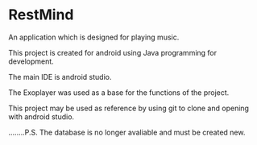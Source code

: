 # RestMind

 An application which is designed for playing music.

 This project is created for android using Java programming for development.

 The main IDE is android studio.
 
 The Exoplayer was used as a base for the functions of the project.
 
 This project may be used as reference by using git to clone and opening with android studio.
 
 ........P.S.  The database is no longer avaliable and must be created new.
